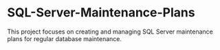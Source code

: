 # SQL-Server-Maintenance-Plans
This project focuses on creating and managing SQL Server maintenance plans for regular database maintenance. 
